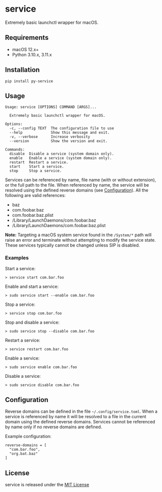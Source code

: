# service

Extremely basic launchctl wrapper for macOS.

## Requirements

- macOS 12.x+
- Python 3.10.x, 3.11.x

## Installation

```
pip install py-service
```

## Usage

```
Usage: service [OPTIONS] COMMAND [ARGS]...

  Extremely basic launchctl wrapper for macOS.

Options:
  -c, --config TEXT  The configuration file to use
  --help             Show this message and exit.
  -v, --verbose      Increase verbosity
  --version          Show the version and exit.

Commands:
  disable  Disable a service (system domain only).
  enable   Enable a service (system domain only).
  restart  Restart a service.
  start    Start a service.
  stop     Stop a service.
```

Services can be referenced by name, file name (with or without extension), or the full path to the file. When referenced by name, the service will be resolved using the defined reverse domains (see [Configuration](#Configuration)). All the following are valid references:

- baz
- com.foobar.baz
- com.foobar.baz.plist
- /Library/LaunchDaemons/com.foobar.baz
- /Library/LaunchDaemons/com.foobar.baz.plist

**Note:** Targeting a macOS system service found in the `/System/*` path will raise an error and terminate without attempting to modify the service state. These services typically cannot be changed unless SIP is disabled.

### Examples

Start a service:

```
> service start com.bar.foo
```

Enable and start a service:

```
> sudo service start --enable com.bar.foo
```

Stop a service:

```
> service stop com.bar.foo
```

Stop and disable a service:

```
> sudo service stop --disable com.bar.foo
```

Restart a service:

```
> service restart com.bar.foo
```

Enable a service:

```
> sudo service enable com.bar.foo
```

Disable a service:

```
> sudo service disable com.bar.foo
```

## Configuration

Reverse domains can be defined in the file `~/.config/service.toml`. When a service is referenced by name it will be resolved to a file in the current domain using the defined reverse domains. Services cannot be referenced by name only if no reverse domains are defined.

Example configuration:

```
reverse-domains = [
  "com.bar.foo",
  "org.bat.baz"
]
```

## License

service is released under the [MIT License](./LICENSE)
